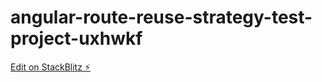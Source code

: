 # angular-route-reuse-strategy-test-project-uxhwkf

[Edit on StackBlitz ⚡️](https://stackblitz.com/edit/angular-route-reuse-strategy-test-project-uxhwkf)